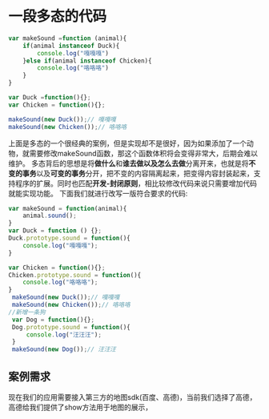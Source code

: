 # 一段多态的代码  

```javascript
var makeSound =function (animal){
    if(animal instanceof Duck){
        console.log("嘎嘎嘎")
    }else if(animal instanceof Chicken){
        console.log("咯咯咯")
    }
}

var Duck =function(){};
var Chicken = function(){};

makeSound(new Duck());// 嘎嘎嘎
makeSound(new Chicken());// 咯咯咯

```

上面是多态的一个很经典的案例，但是实现却不是很好，因为如果添加了一个动物，就需要修改makeSound函数，那这个函数体积将会变得非常大，后期会难以维护。
多态背后的思想是将**做什么**和**谁去做以及怎么去做**分离开来，也就是将**不变的事务**以及**可变的事务**分开，把不变的内容隔离起来，把变得内容封装起来，支持程序的扩展。同时也匹配**开发-封闭原则**，相比较修改代码来说只需要增加代码就能实现功能。
下面我们就进行改写一版符合要求的代码:

```javascript
var makeSound = function(animal){
    animal.sound();
}
var Duck = function () {};
Duck.prototype.sound = function(){
    console.log("嘎嘎嘎");
}

var Chicken = function(){};
Chicken.prototype.sound = function(){
    console.log("咯咯咯");
}
 makeSound(new Duck());// 嘎嘎嘎
 makeSound(new Chicken());// 咯咯咯
//新增一条狗
 var Dog = function(){};
 Dog.prototype.sound = function(){
     console.log("汪汪汪");
 }
 makeSound(new Dog());// 汪汪汪
```

## 案例需求

现在我们的应用需要接入第三方的地图sdk(百度、高德)，当前我们选择了高德，高德给我们提供了show方法用于地图的展示，

